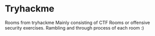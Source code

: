 # Tryhackme
Rooms from tryhackme
Mainly consisting of CTF Rooms or offensive security exercises.
Rambling and through process of each room :)
